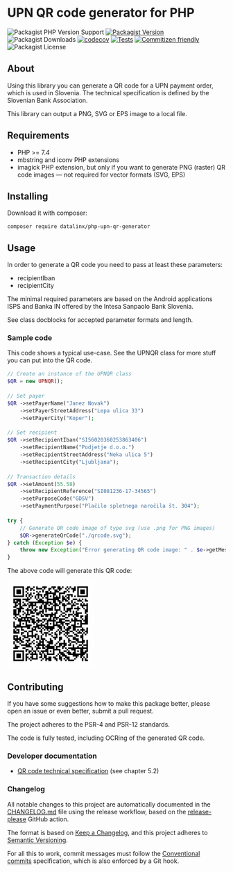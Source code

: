 # UPN QR code generator for PHP

![Packagist PHP Version Support](https://img.shields.io/packagist/php-v/datalinx/php-upn-qr-generator)
[![Packagist Version](https://img.shields.io/packagist/v/datalinx/php-upn-qr-generator)](https://packagist.org/packages/datalinx/php-upn-qr-generator)
![Packagist Downloads](https://img.shields.io/packagist/dt/datalinx/php-upn-qr-generator)
[![codecov](https://codecov.io/gh/DataLinx/php-upn-qr-generator/branch/master/graph/badge.svg?token=VOYIGEPWA5)](https://codecov.io/gh/DataLinx/php-upn-qr-generator)
[![Tests](https://github.com/DataLinx/php-upn-qr-generator/actions/workflows/run-tests.yml/badge.svg)](https://github.com/DataLinx/php-upn-qr-generator/actions/workflows/run-tests.yml)
[![Commitizen friendly](https://img.shields.io/badge/commitizen-friendly-brightgreen.svg)](http://commitizen.github.io/cz-cli/)
![Packagist License](https://img.shields.io/packagist/l/datalinx/php-upn-qr-generator)

## About
Using this library you can generate a QR code for a UPN payment order, which is used in Slovenia. The technical specification is defined by the Slovenian Bank Association.

This library can output a PNG, SVG or EPS image to a local file.

## Requirements
- PHP >= 7.4
- mbstring and iconv PHP extensions
- imagick PHP extension, but only if you want to generate PNG (raster) QR code images — not required for vector formats (SVG, EPS)

## Installing
Download it with composer:
```shell
composer require datalinx/php-upn-qr-generator
````

## Usage
In order to generate a QR code you need to pass at least these parameters:
* recipientIban
* recipientCity

The minimal required parameters are based on the Android applications ISPS and Banka IN offered by the Intesa Sanpaolo Bank Slovenia. 

See class docblocks for accepted parameter formats and length.

### Sample code
This code shows a typical use-case. See the UPNQR class for more stuff you can put into the QR code.
```php
// Create an instance of the UPNQR class
$QR = new UPNQR();

// Set payer
$QR ->setPayerName("Janez Novak")
    ->setPayerStreetAddress("Lepa ulica 33")
    ->setPayerCity("Koper");

// Set recipient
$QR ->setRecipientIban("SI56020360253863406")
    ->setRecipientName("Podjetje d.o.o.")
    ->setRecipientStreetAddress("Neka ulica 5")
    ->setRecipientCity("Ljubljana");

// Transaction details
$QR ->setAmount(55.58)
    ->setRecipientReference("SI081236-17-34565")
    ->setPurposeCode("GDSV")
    ->setPaymentPurpose("Plačilo spletnega naročila št. 304");

try {
    // Generate QR code image of type svg (use .png for PNG images)
    $QR->generateQrCode("./qrcode.svg");
} catch (Exception $e) {
    throw new Exception("Error generating QR code image: " . $e->getMessage());
}

```
The above code will generate this QR code:

<img src="docs/example.svg" width="200px" alt="QR code example"/>

## Contributing
If you have some suggestions how to make this package better, please open an issue or even better, submit a pull request.

The project adheres to the PSR-4 and PSR-12 standards.

The code is fully tested, including OCRing of the generated QR code.

### Developer documentation
* [QR code technical specification](https://upn-qr.si/uploads/files/Tehnicni%20standard%20UPN%20QR.pdf) (see chapter 5.2)

### Changelog
All notable changes to this project are automatically documented in the [CHANGELOG.md](CHANGELOG.md) file using the release workflow, based on the [release-please](https://github.com/googleapis/release-please) GitHub action.

The format is based on [Keep a Changelog](https://keepachangelog.com/en/1.0.0/),
and this project adheres to [Semantic Versioning](https://semver.org/spec/v2.0.0.html).

For all this to work, commit messages must follow the [Conventional commits](https://www.conventionalcommits.org/) specification, which is also enforced by a Git hook. 
